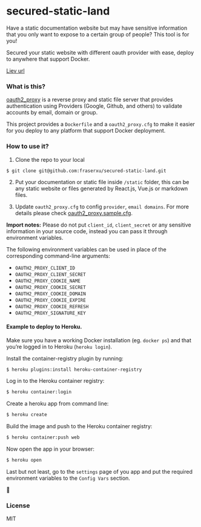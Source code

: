 # secured-static-land
Have a static documentation website but may have sensitive information that you only want to expose to a certain group of people? This tool is for you!

Secured your static website with different oauth provider with ease, deploy to anywhere that support Docker.

[Liev url](https://secured-static-land.herokuapp.com/)

### What is this?
[oauth2_proxy](https://github.com/bitly/oauth2_proxy) is a reverse proxy and static file server that provides authentication using Providers (Google, Github, and others) to validate accounts by email, domain or group.

This project provides a `Dockerfile` and a `oauth2_proxy.cfg` to make it easier for you deploy to any platform that support Docker deployment.

### How to use it?
1. Clone the repo to your local

```sh
$ git clone git@github.com:fraserxu/secured-static-land.git
```

2. Put your documentation or static file inside `/static` folder, this can be any static website or files generated by React.js, Vue.js or markdown files.

3. Update `oauth2_proxy.cfg` to config `provider`, `email domains`. For more details please check [oauth2_proxy.sample.cfg](https://github.com/bitly/oauth2_proxy/blob/master/contrib/oauth2_proxy.cfg.example
).

**Import notes:** Please do not put `client_id`, `client_secret` or any sensitive information in your source code,
instead you can pass it through environment variables.

The following environment variables can be used in place of the corresponding command-line arguments:

- `OAUTH2_PROXY_CLIENT_ID`
- `OAUTH2_PROXY_CLIENT_SECRET`
- `OAUTH2_PROXY_COOKIE_NAME`
- `OAUTH2_PROXY_COOKIE_SECRET`
- `OAUTH2_PROXY_COOKIE_DOMAIN`
- `OAUTH2_PROXY_COOKIE_EXPIRE`
- `OAUTH2_PROXY_COOKIE_REFRESH`
- `OAUTH2_PROXY_SIGNATURE_KEY`

#### Example to deploy to Heroku.
Make sure you have a working Docker installation (eg. `docker ps`) and that you’re logged in to Heroku (`heroku login`).

Install the container-registry plugin by running:

```sh
$ heroku plugins:install heroku-container-registry
```

Log in to the Heroku container registry:

```sh
$ heroku container:login
```

Create a heroku app from command line:

```sh
$ heroku create
```

Build the image and push to the Heroku container registry:

```sh
$ heroku container:push web
```

Now open the app in your browser:

```sh
$ heroku open
```

Last but not least, go to the `settings` page of you app and put the required environment variables to the `Config Vars` section.

:tada:

### License
MIT
